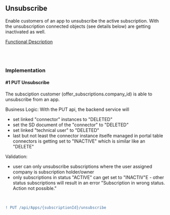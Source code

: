 ## Unsubscribe

Enable customers of an app to unsubscribe the active subscription.
With the unsubscription connected objects (see details below) are getting inactivated as well.

[Functional Description](/docs/04.%20App(s)/05.%20App%20Subscription/05.%20App%20Unsubscribe.md)

<br>
<br>

### Implementation 

#### #1 PUT Unsubscribe

The subsciption customer (offer_subscriptions.company_id) is able to unsubscribe from an app.
<br>

Business Logic:
With the PUT api, the backend service will
* set linked "connector" instances to "DELETED"
* set the SD document of the "connector" to "DELETED"
* set linked "technical user" to "DELETED"
* last but not least the connector instance itselfe managed in portal table connectors is getting set to "INACTIVE" which is similar like an "DELETE"

Validation:
* user can only unsubscribe subscriptions where the user assigned company is subscription holder/owner
* only subscriptions in status "ACTIVE" can get set to "INACTIV"E - other status subscriptions will result in an error "Subscription in wrong status. Action not possible."

<br>

```diff
! PUT /api/Apps/{subscriptionId}/unsubscribe
```

<br>
<br>
